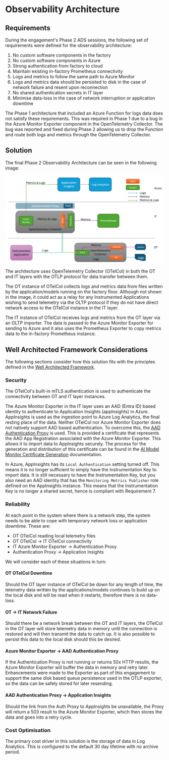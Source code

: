 # Observability Architecture

## Requirements

During the engagement's Phase 2 ADS sessions, the following set of requirements were defined for the observability architecture:

1. No custom software components in the factory
1. No custom software components in Azure
1. Strong authentication from factory to cloud
1. Maintain existing in-factory Prometheus connectivity
1. Logs and metrics to follow the same path to Azure Monitor
1. Logs and metrics data should be persisted to disk in the case of network failure and resent upon reconnection
1. No shared authentication secrets in IT layer
1. Minimise data-loss in the case of network interruption or application downtime

The Phase 1 architecture that included an Azure Function for logs data does not satisfy these requirements. This was required in Phase 1 due to a bug in the Azure Monitor Exporter component in the OpenTelemetry Collector. The bug was reported and fixed during Phase 2 allowing us to drop the Function and route both logs and metrics through the OpenTelemetry Collector.

## Solution

The final Phase 2 Observability Architecture can be seen in the following image:

![Phase 2 final architecture](image.png)

The architecture uses OpenTelemetry Collector (OTelCol) in both the OT and IT layers with the OTLP protocol for data transfer between them.

The OT instance of OTelCol collects logs and metrics data from files written by the application/models running on the factory floor. Although not shown in the image, it could act as a relay for any Instrumented Applications wishing to send telemetry via the OLTP protocol if they do not have direct network access to the OTelCol instance in the IT layer.

The IT instance of OTelCol receives logs and metrics from the OT layer via an OLTP importer. The data is passed to the Azure Monitor Exporter for sending to Azure and it also uses the Prometheus Exporter to copy metrics data to the in-factory Prometheus instance.

## Well Architected Framework Considerations

The following sections consider how this solution fits with the principles defined in the [Well Architected Framework](https://learn.microsoft.com/en-us/azure/well-architected/).

### Security

The OTelCol's built-in mTLS authentication is used to authenticate the connectivity between OT and IT layer instances.

The Azure Monitor Exporter in the IT layer uses an AAD (Entra ID) based identity to authenticate to Application Insights (appInsights) in Azure. AppInsights is used as the ingestion point to Azure Log Analytics, the final resting place of the data. Neither OTelCol nor Azure Monitor Exporter does not natively support AAD based authentication. To overcome this, the [AAD Authentication Proxy](https://github.com/Azure/aad-auth-proxy) is used. This is provided a certificate that represents the AAD App Registration associated with the Azure Monitor Exporter. This allows it to import data to AppInsights securely. The process for the generation and distribution of this certificate can be found in the [AI Model Monitor Certificate Generation](../certificates/ai_model_monitor_certificate_generation.md) documentation.

In Azure, AppInsights has its `Local Authentication` setting turned off. This means it is no longer sufficient to simply have the Instrumentation Key to import data. It is still necessary to have the Instrumentation Key, but you also need an AAD identity that has the `Monitoring Metrics Publisher` role defined on the AppInsights instance. This means that the Instrumentation Key is no longer a shared secret, hence is compliant with Requirement 7.

### Reliability

At each point in the system where there is a network step, the system needs to be able to cope with temporary network loss or application downtime. These are:

- OT OTelCol reading local telemetry files
- OT OTelCol -> IT OTelCol connectivity
- IT Azure Monitor Exporter -> Authentication Proxy
- Authentication Proxy -> Application Insights

We will consider each of these situations in turn:

#### OT OTelCol Downtime

Should the OT layer instance of OTelCol be down for any length of time, the telemetry data written by the applications/models continues to build up on the local disk and will be read when it restarts, therefore there is no data-loss.

#### OT -> IT Network Failure

Should there be a network break between the OT and IT layers, the OTelCol in the OT layer will store telemetry data in memory until the connection is restored and will then transmit the data to catch up. It is also possible to persist this data to the local disk should this be desired.

#### Azure Monitor Exporter -> AAD Authentication Proxy

If the Authentication Proxy is not running or returns 50x HTTP results, the Azure Monitor Exporter will buffer the data in memory and retry later. Enhancements were made to the Exporter as part of this engagement to support the same disk based queue persistence used in the OTLP exporter, so the data can be safely stored for later resending.

#### AAD Authentication Proxy -> Application Insights

Should the link from the Auth Proxy to AppInsights be unavailable, the Proxy will return a 503 result to the Azure Monitor Exporter, which then stores the data and goes into a retry cycle.

### Cost Optimisation

The primary cost driver in this solution is the storage of data in Log Analytics. This is configured to the default 30 day lifetime with no archive period.
